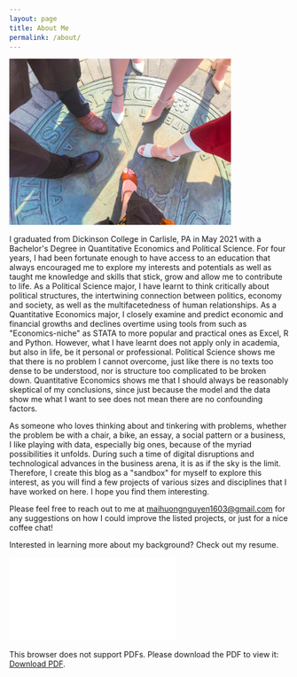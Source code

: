 ```yaml
---
layout: page
title: About Me
permalink: /about/
---
```


<p align="left">
  <img src="https://github.com/ngmaihuong/ngmaihuong.github.io/blob/master/assets/img/graduation.jpg?raw=true"  width="400">
</p>

I graduated from Dickinson College in Carlisle, PA in May 2021 with a Bachelor's Degree in Quantitative Economics and Political Science. For four years, I had been fortunate enough to have access to an education that always encouraged me to explore my interests and potentials as well as taught me knowledge and skills that stick, grow and allow me to  contribute to life. As a Political Science major, I have learnt to think critically about political structures, the intertwining connection between politics, economy and society, as well as the multifacetedness of human relationships. As a Quantitative Economics major, I closely examine and predict economic and financial growths and declines overtime using tools from such as "Economics-niche" as STATA to more popular and practical ones as Excel, R and Python. However, what I have learnt does not apply only in academia, but also in life, be it personal or professional. Political Science shows me that there is no problem I cannot overcome, just like there is no texts too dense to be understood, nor is structure too complicated to be broken down. Quantitative Economics shows me that I should always be reasonably skeptical of my conclusions, since just because the model and the data show me what I want to see does not mean there are no confounding factors.

As someone who loves thinking about and tinkering with problems, whether the problem be with a chair, a bike, an essay, a social pattern or a business, I like playing with data, especially big ones, because of the myriad possibilities it unfolds. During such a time of digital disruptions and technological advances in the business arena, it is as if the sky is the limit. Therefore, I create this blog as a "sandbox" for myself to explore this interest, as you will find a few projects of various sizes and disciplines that I have worked on here. I hope you find them interesting.

Please feel free to reach out to me at maihuongnguyen1603@gmail.com for any suggestions on how I could improve the listed projects, or just for a nice coffee chat!

Interested in learning more about my background? Check out my resume.

<object data="/assets/pdf/SierraNguyenPostgrad-v1.pdf" type="application/pdf" width="700px" height="700px">
    <embed src="/assets/pdf/SierraNguyenPostgrad-v1.pdf">
        <p>This browser does not support PDFs. Please download the PDF to view it: <a href="/assets/pdf/SierraNguyenPostgrad-v1.pdf">Download PDF</a>.</p>
    </embed>
</object>
